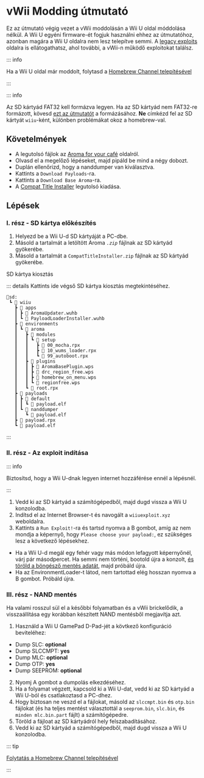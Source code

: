 # vWii Modding útmutató

Ez az útmutató végig vezet a vWii moddolásán a Wii U oldal móddolása nélkül. A Wii U egyéni firmware-ét fogjuk használni ehhez az útmutatóhoz, azonban magára a Wii U oldalra nem lesz telepítve semmi. A [legacy exploits](legacy-exploits) oldalra is ellátogathatsz, ahol további, a vWii-n működő exploitokat találsz.

::: info

Ha a Wii U oldal már moddolt, folytasd a [Homebrew Channel telepítésével](vwii-homebrew-channel)

:::

::: info

Az SD kártyád FAT32 kell formázva legyen. Ha az SD kártyád nem FAT32-re formázott, kövesd [ezt az útmutatót](https://wiki.hacks.guide/wiki/Formatting_an_SD_card) a formázásához. **Ne** címkézd fel az SD kártyát `wiiu`-ként, különben problémákat okoz a homebrew-val.

## Követelmények

- A legutolsó fájlok az [Aroma for your café](https://aroma.foryour.cafe/) oldalról.
 - Olvasd el a megelőző lépéseket, majd pipáld be mind a négy dobozt.
 - Duplán ellenőrizd, hogy a nanddumper van kiválasztva.
 - Kattints a `Download Payloads`-ra.
 - Kattints a `Download Base Aroma`-ra.
- A [Compat Title Installer](https://hb-app.store/wiiu/CompatTitleInstaller) legutolsó kiadása.

## Lépések

### I. rész - SD kártya előkészítés

1. Helyezd be a Wii U-d SD kártyáját a PC-dbe.
2. Másold a tartalmát a letöltött Aroma _`.zip`_ fájlnak az SD kártyád gyökerébe.
3. Másold a tartalmát a `CompatTitleInstaller.zip` fájlnak az SD kártyád gyökerébe.

SD kártya kiosztás

::: details Kattints ide végső SD kártya kiosztás megtekintéséhez.

```
💾sd:
 ┗ 📁 wiiu
   ┣ 📁 apps
   ┃ ┣ 📄 AromaUpdater.wuhb
   ┃ ┗ 📄 PayloadLoaderInstaller.wuhb
   ┣ 📁 environments
   ┃ ┗ 📁 aroma
   ┃   ┣ 📁 modules
   ┃   ┃ ┗ 📁 setup
   ┃   ┃   ┣ 📄 00_mocha.rpx
   ┃   ┃   ┣ 📄 10_wums_loader.rpx
   ┃   ┃   ┗ 📄 99_autoboot.rpx
   ┃   ┣ 📁 plugins
   ┃   ┃ ┣ 📄 AromaBasePlugin.wps
   ┃   ┃ ┣ 📄 drc_region_free.wps
   ┃   ┃ ┣ 📄 homebrew_on_menu.wps
   ┃   ┃ ┗ 📄 regionfree.wps
   ┃   ┗ 📄 root.rpx
   ┣ 📁 payloads
   ┃ ┣ 📁 default
   ┃ ┃ ┗ 📁 payload.elf
   ┃ ┗ 📁 nanddumper
   ┃   ┗ 📄 payload.elf
   ┣ 📄 payload.rpx
   ┗ 📄 payload.elf
```

:::

### II. rész - Az exploit indítása

::: info

Biztosítsd, hogy a Wii U-dnak legyen internet hozzáférése ennél a lépésnél.

:::

1. Vedd ki az SD kártyád a számítógépedből, majd dugd vissza a Wii U konzolodba.
2. Indítsd el az Internet Browser-t és navogált a `wiiuexploit.xyz` weboldalra.
3. Kattints a `Run Exploit!`-ra és tartsd nyomva a B gombot, amíg az nem mondja a képernyő, hogy `Please choose your payload:`, ez szükséges lesz a következő lépésekhez.
 - Ha a Wii U-d megál egy fehér vagy más módon lefagyott képernyőnél, várj pár másodpercet. Ha semmi nem történi, bootold újra a konzolt, [és töröld a böngésző mentés adatát](https://en-americas-support.nintendo.com/app/answers/detail/a_id/1507/~/how-to-delete-the-internet-browser-history), majd próbáld újra.
 - Ha az EnvironmentLoader-t látod, nem tartottad elég hosszan nyomva a B gombot. Próbáld újra.

### III. rész - NAND mentés

Ha valami rosszul sül el a későbbi folyamatban és a vWii brickelődik, a visszaállítása egy korábban készített NAND mentésből megjavítja azt.

1. Használd a Wii U GamePad D-Pad-jét a kövtkező konfiguráció beviteléhez:
 - Dump SLC: **optional**
 - Dump SLCCMPT: **yes**
 - Dump MLC: **optional**
 - Dump OTP: **yes**
 - Dump SEEPROM: **optional**
2. Nyomj A gombot a dumpolás elkezdéséhez.
3. Ha a folyamat végzett, kapcsold ki a Wii U-dat, vedd ki az SD kártyád a Wii U-ból és csatlakoztasd a PC-dhez.
4. Hogy biztosan ne veszd el a fájlokat, másold az `slccmpt.bin` és `otp.bin` fájlokat (és ha teljes mentést választottál a `seeprom.bin`, `slc.bin`, és `minden mlc.bin.part` fájlt) a számítógépedre.
5. Töröld a fájloat az SD kártyádról hely felszabadításához.
6. Vedd ki az SD kártyád a számítógépedből, majd dugd vissza a Wii U konzolodba.

::: tip

[Folytatás a Homebrew Channel telepítésével](vwii-homebrew-channel-no-wiiu-mods)

:::
